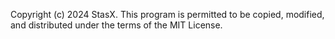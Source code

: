 
  Copyright (c) 2024 StasX.
  This program is permitted to be copied, modified, and distributed under the terms of the MIT License.
